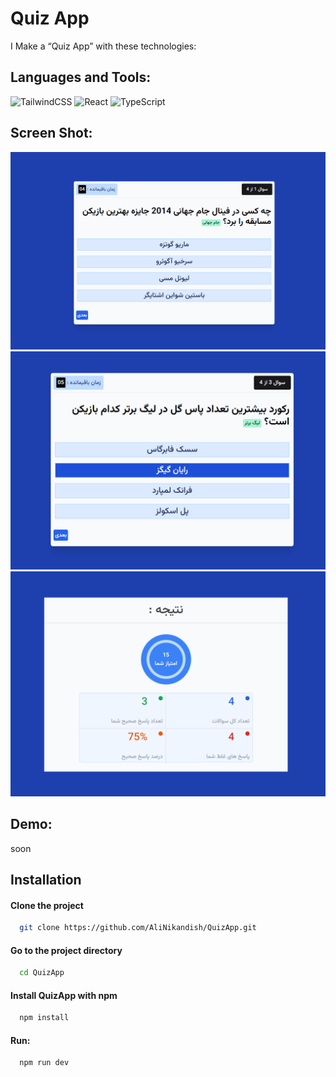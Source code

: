 # Quiz App

I Make a “Quiz App” with these technologies:


## Languages and Tools:

![TailwindCSS](https://img.shields.io/badge/tailwindcss-%2338B2AC.svg?style=for-the-badge&logo=tailwind-css&logoColor=white)
![React](https://img.shields.io/badge/react-%2320232a.svg?style=for-the-badge&logo=react&logoColor=%2361DAFB)
![TypeScript](https://img.shields.io/badge/typescript-%23007ACC.svg?style=for-the-badge&logo=typescript&logoColor=white)

## Screen Shot:

<img src="https://raw.githubusercontent.com/AliNikandish/QuizApp/main/screen1.png"/>
<img src="https://raw.githubusercontent.com/AliNikandish/QuizApp/main/screen2.png"/>
<img src="https://raw.githubusercontent.com/AliNikandish/QuizApp/main/screen3.png"/>

## Demo:
soon




## Installation

#### Clone the project

```bash
  git clone https://github.com/AliNikandish/QuizApp.git
```

#### Go to the project directory

```bash
  cd QuizApp
```

#### Install QuizApp with npm

```bash
  npm install
```
#### Run:
```bash
  npm run dev
```
